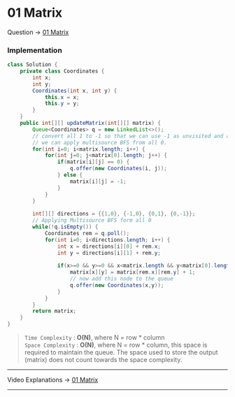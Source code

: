 # 01 Matrix
Question -> [01 Matrix](https://leetcode.com/problems/01-matrix/)    

### Implementation
```java
class Solution {
    private class Coordinates {
        int x;
        int y;
        Coordinates(int x, int y) {
            this.x = x;
            this.y = y;
        }
    }
    public int[][] updateMatrix(int[][] matrix) {
        Queue<Coordinates> q = new LinkedList<>();
        // convert all 1 to -1 so that we can use -1 as unvisited and add all 0 to the list so that  
        // we can apply multisource BFS from all 0.
        for(int i=0; i<matrix.length; i++) {
            for(int j=0; j<matrix[0].length; j++) {
                if(matrix[i][j] == 0) {
                    q.offer(new Coordinates(i, j));
                } else {
                    matrix[i][j] = -1;
                }
            }
        }
        
        int[][] directions = {{1,0}, {-1,0}, {0,1}, {0,-1}};
        // Applying Multisource BFS form all 0 
        while(!q.isEmpty()) {
            Coordinates rem = q.poll();
            for(int i=0; i<directions.length; i++) {
                int x = directions[i][0] + rem.x;
                int y = directions[i][1] + rem.y;
                
                if(x>=0 && y>=0 && x<matrix.length && y<matrix[0].length && matrix[x][y] == -1) {
                    matrix[x][y] = matrix[rem.x][rem.y] + 1;
                    // now add this node to the queue
                    q.offer(new Coordinates(x,y));
                }
            }
        }
        return matrix;
    }
}     
```
> `Time Complexity` : **O(N)**, where N = row * column      
> `Space Complexity` : **O(N)**, where N = row * column, this space is required to maintain the queue. 
> The space used to store the output (matrix) does not count towards the space complexity.  
---
Video Explanations -> [01 Matrix](https://www.youtube.com/watch?v=BJbaUH9dN24&list=WL&index=25)  
<hr>
